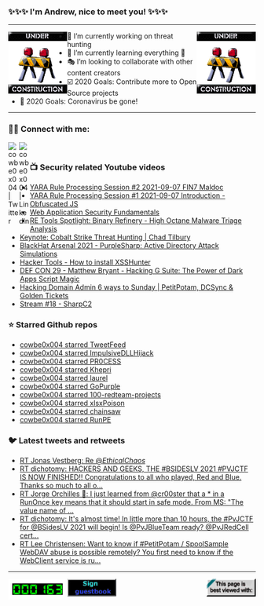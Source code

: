 ### ✨✨✨ I'm Andrew, nice to meet you! ✨✨✨

---
<img align="left" width="120px" src="https://raw.githubusercontent.com/cowbe0x004/cowbe0x004/master/images/image004.gif" />
<img align="right" width="120px" src="https://raw.githubusercontent.com/cowbe0x004/cowbe0x004/master/images/image004.gif" />

- 📖 I’m currently working on threat hunting
- 📘 I’m currently learning everything 🤣
- 🎭 I’m looking to collaborate with other content creators
- ☑️ 2020 Goals: Contribute more to Open Source projects
- 🦠 2020 Goals: Coronavirus be gone!

---

### 🤝🏽 Connect with me:
[<img align="left" alt="cowbe0x004 | Twitter" width="22px" src="https://cdn.jsdelivr.net/npm/simple-icons@v3/icons/twitter.svg" />][twitter]
[<img align="left" alt="cowbe0x004 | LinkedIn" width="22px" src="https://cdn.jsdelivr.net/npm/simple-icons@v3/icons/linkedin.svg" />][linkedin]

<!--
[<img align="left" alt="cowbe0x004.com" width="22px" src="https://raw.githubusercontent.com/iconic/open-iconic/master/svg/globe.svg" />][website]
[<img align="left" alt="cowbe0x004 | YouTube" width="22px" src="https://cdn.jsdelivr.net/npm/simple-icons@v3/icons/youtube.svg" />][youtube]
[<img align="left" alt="cowbe0x004 | Instagram" width="22px" src="https://cdn.jsdelivr.net/npm/simple-icons@v3/icons/instagram.svg" />][instagram]
-->

<br />

### 📺 Security related Youtube videos
<!-- YOUTUBE:START -->
- [YARA Rule Processing Session #2 2021-09-07 FIN7 Maldoc](https://www.youtube.com/watch?v=-Q893KezuVE)
- [YARA Rule Processing Session #1 2021-09-07 Introduction - Obfuscated JS](https://www.youtube.com/watch?v=pIFCOF_ulXw)
- [Web Application Security Fundamentals](https://www.youtube.com/watch?v=-7OX58nHPb8)
- [RE Tools Spotlight: Binary Refinery - High Octane Malware Triage Analysis](https://www.youtube.com/watch?v=4gTaGfFyMK4)
- [Keynote: Cobalt Strike Threat Hunting | Chad Tilbury](https://www.youtube.com/watch?v=borfuQGrB8g)
- [BlackHat Arsenal 2021 - PurpleSharp: Active Directory Attack Simulations](https://www.youtube.com/watch?v=jvpVgJQPoXw)
- [Hacker Tools - How to install XSSHunter](https://www.youtube.com/watch?v=HF05dr8xhso)
- [DEF CON 29 - Matthew Bryant - Hacking G Suite: The Power of Dark Apps Script Magic](https://www.youtube.com/watch?v=6AsVUS79gLw)
- [Hacking Domain Admin 6 ways to Sunday | PetitPotam, DCSync & Golden Tickets](https://www.youtube.com/watch?v=ZM6-SakrOt8)
- [Stream #18 - SharpC2](https://www.youtube.com/watch?v=Udkmv-sS0TU)
<!-- YOUTUBE:END -->

### ⭐ Starred Github repos
<!-- GITHUB_STAR:START -->
- [cowbe0x004 starred TweetFeed](https://github.com/0xDanielLopez/TweetFeed)
- [cowbe0x004 starred ImpulsiveDLLHijack](https://github.com/knight0x07/ImpulsiveDLLHijack)
- [cowbe0x004 starred PR0CESS](https://github.com/aaaddress1/PR0CESS)
- [cowbe0x004 starred Khepri](https://github.com/geemion/Khepri)
- [cowbe0x004 starred laurel](https://github.com/threathunters-io/laurel)
- [cowbe0x004 starred GoPurple](https://github.com/sh4hin/GoPurple)
- [cowbe0x004 starred 100-redteam-projects](https://github.com/kurogai/100-redteam-projects)
- [cowbe0x004 starred xlsxPoison](https://github.com/X-C3LL/xlsxPoison)
- [cowbe0x004 starred chainsaw](https://github.com/countercept/chainsaw)
- [cowbe0x004 starred RunPE](https://github.com/nettitude/RunPE)
<!-- GITHUB_STAR:END -->

### 🐦 Latest tweets and retweets
<!-- TWEETS:START -->
- [RT Jonas Vestberg:  Re @_EthicalChaos_](https://twitter.com/bugch3ck/status/1428478301593640966)
- [RT dichotomy: HACKERS AND GEEKS, THE #BSIDESLV 2021 #PVJCTF IS NOW FINISHED!! Congratulations to all who played, Red and Blue. Thanks so much to all o...](https://twitter.com/dichotomy1/status/1421562207079473154)
- [RT Jorge Orchilles 🦄: I just learned from @cr00ster that a * in a RunOnce key means that it should start in safe mode. From MS: "The value name of ...](https://twitter.com/jorgeorchilles/status/1421475888387043342)
- [RT dichotomy: It's almost time!  In little more than 10 hours, the #PvJCTF for @BSidesLV 2021 will begin!    Is @PvJBlueTeam ready?   @PvJRedCell cert...](https://twitter.com/dichotomy1/status/1420923552132370434)
- [RT Lee Christensen: Want to know if #PetitPotam / SpoolSample WebDAV abuse is possible remotely? You first need to know if the WebClient service is ru...](https://twitter.com/tifkin_/status/1419806476353298442)
<!-- TWEETS:END -->

---

[<img align="left" width="120px" src="https://raw.githubusercontent.com/cowbe0x004/cowbe0x004/master/images/visitors.gif" />][visitor]
[<img align="left" alt="Sign My Guestbook" width="100px" src="https://raw.githubusercontent.com/cowbe0x004/cowbe0x004/master/images/sign_guest_book.gif" />][guestbook]
[<img align="right" width="100px" src="https://raw.githubusercontent.com/cowbe0x004/cowbe0x004/master/images/netscape.gif" />][netscape]


[website]: https://cowbe0x004.com
[twitter]: https://twitter.com/cowbe0x004
[youtube]: https://youtube.com/
[instagram]: https://instagram.com/
[linkedin]: https://www.linkedin.com/in/anhuang/
[guestbook]: https://github.com/cowbe0x004/cowbe0x004/issues
[netscape]: https://github.com/cowbe0x004/cowbe0x004
[visitor]: https://github.com/cowbe0x004/cowbe0x004
